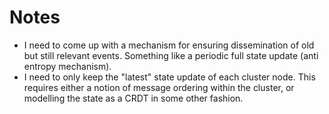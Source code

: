 # Notes

* I need to come up with a mechanism for ensuring dissemination of old but still relevant events. 
  Something like a periodic full state update (anti entropy mechanism).
* I need to only keep the "latest" state update of each cluster node. 
  This requires either a notion of message ordering within the cluster, or modelling the state as a CRDT in some other fashion.